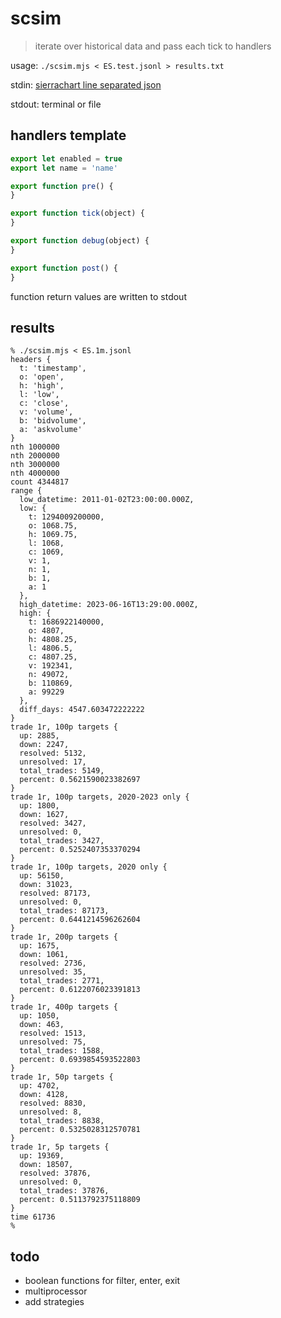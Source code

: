# scsim

> iterate over historical data and pass each tick to handlers


usage: `./scsim.mjs < ES.test.jsonl > results.txt`

stdin: [sierrachart line separated json](http://github.com/seandunaway/scsv2sjsonl)

stdout: terminal or file


## handlers template
```js
export let enabled = true
export let name = 'name'

export function pre() {
}

export function tick(object) {
}

export function debug(object) {
}

export function post() {
}
```
function return values are written to stdout


## results
```shell
% ./scsim.mjs < ES.1m.jsonl
headers {
  t: 'timestamp',
  o: 'open',
  h: 'high',
  l: 'low',
  c: 'close',
  v: 'volume',
  b: 'bidvolume',
  a: 'askvolume'
}
nth 1000000
nth 2000000
nth 3000000
nth 4000000
count 4344817
range {
  low_datetime: 2011-01-02T23:00:00.000Z,
  low: {
    t: 1294009200000,
    o: 1068.75,
    h: 1069.75,
    l: 1068,
    c: 1069,
    v: 1,
    n: 1,
    b: 1,
    a: 1
  },
  high_datetime: 2023-06-16T13:29:00.000Z,
  high: {
    t: 1686922140000,
    o: 4807,
    h: 4808.25,
    l: 4806.5,
    c: 4807.25,
    v: 192341,
    n: 49072,
    b: 110869,
    a: 99229
  },
  diff_days: 4547.603472222222
}
trade 1r, 100p targets {
  up: 2885,
  down: 2247,
  resolved: 5132,
  unresolved: 17,
  total_trades: 5149,
  percent: 0.5621590023382697
}
trade 1r, 100p targets, 2020-2023 only {
  up: 1800,
  down: 1627,
  resolved: 3427,
  unresolved: 0,
  total_trades: 3427,
  percent: 0.5252407353370294
}
trade 1r, 100p targets, 2020 only {
  up: 56150,
  down: 31023,
  resolved: 87173,
  unresolved: 0,
  total_trades: 87173,
  percent: 0.6441214596262604
}
trade 1r, 200p targets {
  up: 1675,
  down: 1061,
  resolved: 2736,
  unresolved: 35,
  total_trades: 2771,
  percent: 0.6122076023391813
}
trade 1r, 400p targets {
  up: 1050,
  down: 463,
  resolved: 1513,
  unresolved: 75,
  total_trades: 1588,
  percent: 0.6939854593522803
}
trade 1r, 50p targets {
  up: 4702,
  down: 4128,
  resolved: 8830,
  unresolved: 8,
  total_trades: 8838,
  percent: 0.5325028312570781
}
trade 1r, 5p targets {
  up: 19369,
  down: 18507,
  resolved: 37876,
  unresolved: 0,
  total_trades: 37876,
  percent: 0.5113792375118809
}
time 61736
%
```


## todo
- boolean functions for filter, enter, exit
- multiprocessor
- add strategies
